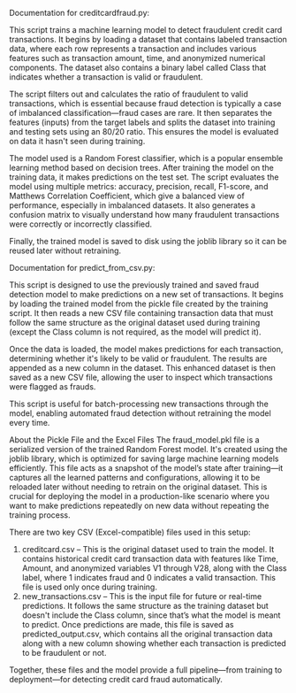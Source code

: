 Documentation for creditcardfraud.py:

This script trains a machine learning model to detect fraudulent credit card transactions. It begins by loading a dataset that contains labeled transaction data, where each row represents a transaction and includes various features such as transaction amount, time, and anonymized numerical components. The dataset also contains a binary label called Class that indicates whether a transaction is valid or fraudulent.

The script filters out and calculates the ratio of fraudulent to valid transactions, which is essential because fraud detection is typically a case of imbalanced classification—fraud cases are rare. It then separates the features (inputs) from the target labels and splits the dataset into training and testing sets using an 80/20 ratio. This ensures the model is evaluated on data it hasn't seen during training.

The model used is a Random Forest classifier, which is a popular ensemble learning method based on decision trees. After training the model on the training data, it makes predictions on the test set. The script evaluates the model using multiple metrics: accuracy, precision, recall, F1-score, and Matthews Correlation Coefficient, which give a balanced view of performance, especially in imbalanced datasets. It also generates a confusion matrix to visually understand how many fraudulent transactions were correctly or incorrectly classified.

Finally, the trained model is saved to disk using the joblib library so it can be reused later without retraining.

Documentation for predict_from_csv.py:

This script is designed to use the previously trained and saved fraud detection model to make predictions on a new set of transactions. It begins by loading the trained model from the pickle file created by the training script. It then reads a new CSV file containing transaction data that must follow the same structure as the original dataset used during training (except the Class column is not required, as the model will predict it).

Once the data is loaded, the model makes predictions for each transaction, determining whether it's likely to be valid or fraudulent. The results are appended as a new column in the dataset. This enhanced dataset is then saved as a new CSV file, allowing the user to inspect which transactions were flagged as frauds.

This script is useful for batch-processing new transactions through the model, enabling automated fraud detection without retraining the model every time.

About the Pickle File and the Excel Files
The fraud_model.pkl file is a serialized version of the trained Random Forest model. It's created using the joblib library, which is optimized for saving large machine learning models efficiently. This file acts as a snapshot of the model’s state after training—it captures all the learned patterns and configurations, allowing it to be reloaded later without needing to retrain on the original dataset. This is crucial for deploying the model in a production-like scenario where you want to make predictions repeatedly on new data without repeating the training process.

There are two key CSV (Excel-compatible) files used in this setup:
1. creditcard.csv – This is the original dataset used to train the model. It contains historical credit card transaction data with features like Time, Amount, and anonymized variables V1 through V28, along with the Class label, where 1 indicates fraud and 0 indicates a valid transaction. This file is used only once during training.
2. new_transactions.csv – This is the input file for future or real-time predictions. It follows the same structure as the training dataset but doesn't include the Class column, since that’s what the model is meant to predict. Once predictions are made, this file is saved as predicted_output.csv, which contains all the original transaction data along with a new column showing whether each transaction is predicted to be fraudulent or not.

Together, these files and the model provide a full pipeline—from training to deployment—for detecting credit card fraud automatically.
